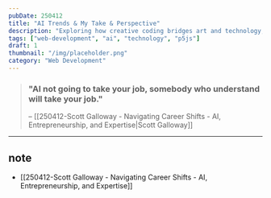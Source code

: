 ```yaml
---
pubDate: 250412
title: "AI Trends & My Take & Perspective"
description: "Exploring how creative coding bridges art and technology, fostering innovation and new forms of digital expression."
tags: ["web-development", "ai", "technology", "p5js"]
draft: 1
thumbnail: "/img/placeholder.png"
category: "Web Development"
---
```



> ### "AI not going to take your job, somebody who understand will take your job."
> – [[250412-Scott Galloway - Navigating Career Shifts - AI, Entrepreneurship, and Expertise|Scott Galloway]] 


---

## note

- [[250412-Scott Galloway - Navigating Career Shifts - AI, Entrepreneurship, and Expertise]]